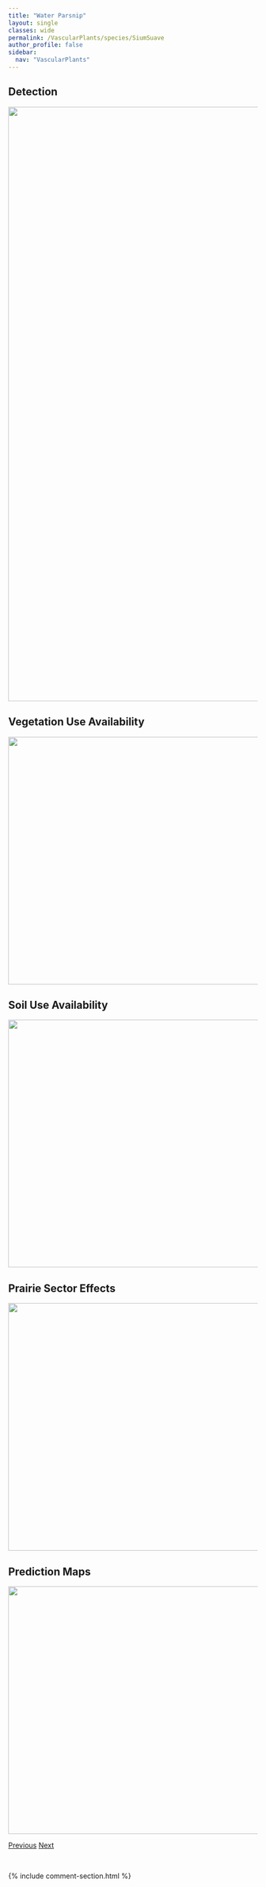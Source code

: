 ```yaml
---
title: "Water Parsnip"
layout: single
classes: wide
permalink: /VascularPlants/species/SiumSuave
author_profile: false
sidebar:
  nav: "VascularPlants"
---
```


<h2>Detection</h2>

<a href="https://drive.google.com/uc?export=view&id=1AhqUnUWJSGvj7pMhX9MQ5n4Dm-KVfAVX">
<img src="https://drive.google.com/uc?export=view&id=1AhqUnUWJSGvj7pMhX9MQ5n4Dm-KVfAVX" height = "1200" width = "800">
</a>


<h2>Vegetation Use Availability</h2>

<a href="https://drive.google.com/uc?export=view&id=1kDkI8hulLdaMzH5_nGq12gCO1rLULd9y">
<img src="https://drive.google.com/uc?export=view&id=1kDkI8hulLdaMzH5_nGq12gCO1rLULd9y" height = "500" width = "1000">
</a>


<h2>Soil Use Availability</h2>

<a href="https://drive.google.com/uc?export=view&id=1n3uNaNXYBhXXcjFQocrUOuSvaMnHsXR_">
<img src="https://drive.google.com/uc?export=view&id=1n3uNaNXYBhXXcjFQocrUOuSvaMnHsXR_" height = "500" width = "1000">
</a>


<h2>Prairie Sector Effects</h2>

<a href="https://drive.google.com/uc?export=view&id=1lM9C2KlyYdWFl4IRWdt_VZ6_bLkTOEuw">
<img src="https://drive.google.com/uc?export=view&id=1lM9C2KlyYdWFl4IRWdt_VZ6_bLkTOEuw" height = "500" width = "1000">
</a>


<h2>Prediction Maps</h2>

<a href="https://drive.google.com/uc?export=view&id=1AVV7SoFGKFByO1QQuXsmqUzoJjDlhMJ5">
<img src="https://drive.google.com/uc?export=view&id=1AVV7SoFGKFByO1QQuXsmqUzoJjDlhMJ5" height = "500" width = "1000">
</a>


<a href="/DevelopmentWebsite/VascularPlants/species/SisyrinchiumSeptentrionale" class="pagination--pager" title="Sisyrinchium septentrionale">Previous</a> <a href="/DevelopmentWebsite/VascularPlants/species/SmelowskiaAmericana" class="pagination--pager" title="Smelowskia americana">Next</a>

<p>&nbsp;</p>

{% include comment-section.html %}

